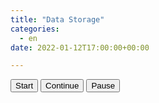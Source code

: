 ```yaml
---
title: "Data Storage"
categories: 
  - en
date: 2022-01-12T17:00:00+00:00

---
```


<div id="tableauEmbed">
  <button id="start-btn" type="button" class="btn btn-outline-dark">Start</button>
  <button id="continue-btn" type="button" class="btn btn-outline-dark">Continue</button>
  <button id="pause-btn" type="button" class="btn btn-outline-dark">Pause</button>
  <tableau-viz
    src="https://public.tableau.com/views/NBA2024StatRace/UsingFilter?:language=en-US&publish=yes&:sid=&:redirect=auth&:display_count=n&:origin=viz_share_link"
    device="tablet"
    hide-tabs
    height="800px"
    toolbar="hidden"
  >
  </tableau-viz>
  <link rel="stylesheet" href="https://cdn.jsdelivr.net/npm/bootstrap@4.0.0/dist/css/bootstrap.min.css" integrity="sha384-Gn5384xqQ1aoWXA+058RXPxPg6fy4IWvTNh0E263XmFcJlSAwiGgFAW/dAiS6JXm" crossorigin="anonymous">
  <script type="module">
    import { FilterUpdateType, SheetType, TableauEventType } from 'https://public.tableau.com/javascripts/api/tableau.embedding.3.latest.js';
    (async () => {
      const wait = (ms) => new Promise(resolve => setTimeout(resolve, ms));

      window.tabConfig = window.tabConfig || {};

      tabConfig.functions = tabConfig.functions || {};
      tabConfig.data = tabConfig.data || {};

      tabConfig.data.keepRunning = false;

      // Get the viz object from the HTML web component
      const viz = document.querySelector('tableau-viz, tableau-authoring-viz');

      // window.token is the JWT generated using a Connected App configured with Direct Trust.
      // The value is generated and is only available when this code executes within the Embedding Playground.
      // See the Connected Apps documentation (https://sfdc.co/ca-direct) for more information.
      // See this repository (https://sfdc.co/ca-jwt) for samples in various languages.
      viz.token = window.token;

      // Wait for the viz to become interactive
      await new Promise((resolve, reject) => {
        // Add an event listener to verify the viz becomes interactive
        viz.addEventListener(TableauEventType.FirstInteractive, () => {
          console.log('Viz is interactive!');
          resolve();
        });

        viz.addEventListener(TableauEventType.VizLoadError, (error) => {
          const message = JSON.parse(error.detail.message);
          const errorMessage = JSON.parse(message.errorMessage);

          const displayMessage = `ca-error-${errorMessage.result.errors[0].code}`;
          reject(displayMessage);
        });
      });

      tabConfig.data.viz = viz;


      tabConfig.functions.selectSheet = function (viz, sheetName) {
        let dashboard;
        let worksheet;
        if (viz.workbook.activeSheet.sheetType === SheetType.Dashboard) {
          dashboard = viz.workbook.activeSheet;

          // Provide the name of the worksheet you want to use from the dashboard
          worksheet = dashboard.worksheets.find((ws) => ws.name === sheetName);
        } else {
          // Active sheet is already a worksheet
          worksheet = viz.workbook.activeSheet;
        }

        tabConfig.data.dashboard = dashboard;
        tabConfig.data.worksheet = worksheet;
      }

      tabConfig.functions.getDatesInRange = function (startDate, endDate) {
        let dates = [];
        let currentDate = new Date(startDate);

        while (currentDate <= endDate) {
          dates.push(new Date(currentDate + ":").toISOString().slice(0, 10));
          currentDate.setDate(currentDate.getDate() + 1);
        }

        tabConfig.data.dates = dates;
      }



      tabConfig.functions.processDates = async function (array) {
        for (const date of array) {
		  if (tabConfig.data.keepRunning) {
			await tabConfig.data.worksheet.applyFilterAsync("Game Date", [date], FilterUpdateType.Replace); // Process the date
			array = array.filter(arrayItem => arrayItem !== date);
			await wait(1000); // Wait for 2 seconds before moving to the next date
		  } else {
		    return
		  }
        }
      }

      tabConfig.functions.runProc = function () {
        console.log('Start')

        tabConfig.data.sheetName = 'Using Filter - Chart';
        tabConfig.functions.selectSheet(tabConfig.data.viz, tabConfig.data.sheetName);

        console.log('Sheet Selected')

        tabConfig.data.startDate = new Date('2024-10-22');
        tabConfig.data.endDate = new Date('2024-12-21') // Day after last available date;
        tabConfig.functions.getDatesInRange(tabConfig.data.startDate, tabConfig.data.endDate)

        console.log('Dates Gathered')

        tabConfig.functions.processDates(tabConfig.data.dates);
      }

      /* tabConfig.functions.runProc(); */

      document.querySelector("#tableauEmbed #start-btn").addEventListener("click", function(e) {
		tabConfig.data.keepRunning = true;
		tabConfig.functions.runProc();
	  })

      document.querySelector("#tableauEmbed #continue-btn").addEventListener("click", function(e) {
		tabConfig.data.keepRunning = true;
		tabConfig.functions.processDates(tabConfig.data.dates);
	  })

      document.querySelector("#tableauEmbed #pause-btn").addEventListener("click", function(e) {
		tabConfig.data.keepRunning = false;
	  })

      // *** Insert your code below! ***
    })();
  </script>  
  <style>
    #tableauEmbed {
      width: 100%;
      height: 100%;
      margin-bottom: 75px;
    }    
	
	#tableauEmbed tableau-viz {
      height: 825px;
    }
  </style>
</div>

# What is Data Storage?

Data Storage is the the act of storing data (duh!). Data Storage is to decide where you are going to keep the data for your process. The decision to how and where the data is kept can be done based on multiple reasons: ease of access, security, size...

More often than not we are going to see very common data storage strategies, like the best friend/worst enemy of every analyst, Excel. Excel is easy to access and to share, since most people have the necessary program to use it. It is also very user friendly, with no coding/scripting/querying knowledge necessary. If you are starting your analytics journey, definitely expect a lot of data to come on Excel format (.xls, .xlsx)

Another very common format to receive and store data is the "delimiter-separated values" files. The format most often is the csv (comma-separated values), where each column is separate by a comma and, usually, lines are separated by a new line. Another format commonly used is tsv (tab-separated values), but many other characters can be used to separate data.

When we start to store and communicate with a large amount of data (a million rows is usually when Excel start to give problems), it is probably smart to store that data in databases using management tools that can communicate with that database even when the numer of rows increase. There are many different types of database with the most common approach being the SQL (Structured Query Language) based databases. To use this type of storage you need to understand some to of querying language. 

As you start to see different flavors of databases, you will see differences on the languages, but they have many similarities between tools of the same type. Much like in our human languages, where, as we travel to different places, even if they speak the same language they have differences on how they speak and which words they use to describe the same thing, querying language also differs from one another as we travel between the available tools, but they tends to have the same backbone that are very much relatable between them.

## What Data Playground will use?

As we mentioned before, a lot of datasets are available in Excel and csv files, so at Data Playground we will use a lot of sets based on those format. Even some of the datasets created by us by gathering data, we will save on those two formats just for ease of use.

In other projects, the amount of data starts to become to big for Excel and would demand breaking the data in mutiple files, which could lead to errors. For those projects, we will use a Rational Database tool, called MySQL. MySQL is an open-source tool that can be downloaded and installed for free with a giant community, which helps us find solutions for some of the problems we may find as we go through the journey.

## What do I need to do?

### Excel

For Excel files, there is the Microsoft Excel path, that most professional and personal computers currently have. If you do not have the full Office version you can sign up for free to use the online version of Excel.

Other free versions of excel file readers are Google Sheets, Apache OpenOffice Calc and LibreOffice Calc. All those options are fairly good to read the data, all with its small differences from the Microsoft product.

### CSV and other delimiter-separated files

For most delimiter separated files, Excel readers are very reliable and do a good job to read the data and even transform in Excel-like files.

For some more complex data, like when the separator may appear in a text column (e.g. a comma-separated file with a full address column that one of the rows read "20 W 34th St, New York, NY 10001"), Excel file readers may not work as well and you may want to see the file in its raw format. For that Notepad (or TextEdit for Mac users) is available in most computers.

An option I personally like to have is Notepad++. Notepad++ is source code editor that support many different extensions (we will definitely talk more about it as we go through our projects). It not only provides usual text editor capabilities, but more complex ones like find and replace for regular expressions, line numbers etc that facilitates the cleaning and fixing on some data and coding sources.

Unfortunately, Notepad++ is only available for Windows, but Mac users can find very good alternatives like Brackets that provides pretty much the same capabilties (you may see Brackets some times here as well).

### Database

There a lot of different providers for database management solutions, some on premise (in a computer you have access to) while others in the cloud (a third party hosting the solution). Microsoft SQL Server, Oracle RDBMS, SAP Sybase ASE and IBM DB2 are some on premise tools, while AmazonRDS is a great example of cloud-based data management tool.

All the example above are commercial tools that you need a license or a paid account to use. As we intend to make our lives easier and available to everyone at Data Playground, we will use an open-source free-to-use on-premise tool called MySQL that is very similar to other relational SQL tools in the market. Other examples of open-source tools that we may see in future projects are PostgreSQL, MariaDB and MongoDB (all with its small peculiarities, but very similar to each other)

If you decide to follow us and use MySQL, please download the [MySQL Community Edition](https://dev.mysql.com/downloads/installer/)

## Why Data Storage?

Data is always stored somewhere somehow and we will be exposed to it if we decide to go on this analytics journey. At Data Playground, we will go through a variety of projects with data being sourced from different locations. This will give us a great understanding on why this topic is so important and a baseline for many companies when hiring data analysts, engineers and scientists.



I hope this helped to clarify all the different types of data sources you may encounter during our journey. 

Any questions or requests, please contact us at dataplayground.contact@gmail.com
